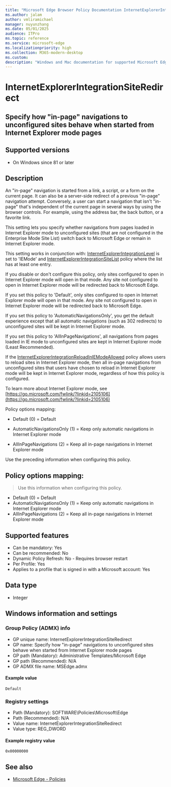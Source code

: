 ```yaml
---
title: "Microsoft Edge Browser Policy Documentation InternetExplorerIntegrationSiteRedirect"
ms.author: jalam
author: vmliramichael
manager: nuyunzhang
ms.date: 05/01/2025
audience: ITPro
ms.topic: reference
ms.service: microsoft-edge
ms.localizationpriority: high
ms.collection: M365-modern-desktop
ms.custom:
description: "Windows and Mac documentation for supported Microsoft Edge Browser policy: Specify how &quot;in-page&quot; navigations to unconfigured sites behave when started from Internet Explorer mode pages"
---
```


<!--THIS FILE IS AUTOMATICALLY GENERATED. MANUAL CHANGES WILL BE OVERWRITTEN.-->
<!--Please contact the Microsoft Edge Manageability team with any questions.-->

# InternetExplorerIntegrationSiteRedirect

## Specify how "in-page" navigations to unconfigured sites behave when started from Internet Explorer mode pages


## Supported versions

- On Windows since 81 or later

## Description

An "in-page" navigation is started from a link, a script, or a form on the current page. It can also be a server-side redirect of a previous "in-page" navigation attempt. Conversely, a user can start a navigation that isn't "in-page" that's independent of the current page in several ways by using the browser controls. For example, using the address bar, the back button, or a favorite link.

This setting lets you specify whether navigations from pages loaded in Internet Explorer mode to unconfigured sites (that are not configured in the Enterprise Mode Site List) switch back to Microsoft Edge or remain in Internet Explorer mode.

This setting works in conjunction with:
[InternetExplorerIntegrationLevel](InternetExplorerIntegrationLevel.md) is set to 'IEMode'
and
[InternetExplorerIntegrationSiteList](InternetExplorerIntegrationSiteList.md) policy where the list has at least one entry.

If you disable or don't configure this policy, only sites configured to open in Internet Explorer mode will open in that mode. Any site not configured to open in Internet Explorer mode will be redirected back to Microsoft Edge.

If you set this policy to 'Default', only sites configured to open in Internet Explorer mode will open in that mode. Any site not configured to open in Internet Explorer mode will be redirected back to Microsoft Edge.

If you set this policy to 'AutomaticNavigationsOnly', you get the default experience except that all automatic navigations (such as 302 redirects) to unconfigured sites will be kept in Internet Explorer mode.

If you set this policy to 'AllInPageNavigations', all navigations from pages loaded in IE mode to unconfigured sites are kept in Internet Explorer mode (Least Recommended).

If the [InternetExplorerIntegrationReloadInIEModeAllowed](InternetExplorerIntegrationReloadInIEModeAllowed.md) policy allows users to reload sites in Internet Explorer mode, then all in-page navigations from unconfigured sites that users have chosen to reload in Internet Explorer mode will be kept in Internet Explorer mode, regardless of how this policy is configured.

To learn more about Internet Explorer mode, see [https://go.microsoft.com/fwlink/?linkid=2105106](https://go.microsoft.com/fwlink/?linkid=2105106)

Policy options mapping:

* Default (0) = Default

* AutomaticNavigationsOnly (1) = Keep only automatic navigations in Internet Explorer mode

* AllInPageNavigations (2) = Keep all in-page navigations in Internet Explorer mode

Use the preceding information when configuring this policy.

## Policy options mapping:
> Use this information when configuring this policy.

- Default (0) = Default
- AutomaticNavigationsOnly (1) = Keep only automatic navigations in Internet Explorer mode
- AllInPageNavigations (2) = Keep all in-page navigations in Internet Explorer mode

## Supported features

- Can be mandatory: Yes
- Can be recommended: No
- Dynamic Policy Refresh: No - Requires browser restart
- Per Profile: Yes
- Applies to a profile that is signed in with a Microsoft account: Yes

## Data type

- Integer

## Windows information and settings

### Group Policy (ADMX) info

- GP unique name: InternetExplorerIntegrationSiteRedirect
- GP name: Specify how "in-page" navigations to unconfigured sites behave when started from Internet Explorer mode pages
- GP path (Mandatory): Administrative Templates/Microsoft Edge
- GP path (Recommended): N/A
- GP ADMX file name: MSEdge.admx

#### Example value

```
Default
```

### Registry settings

- Path (Mandatory): SOFTWARE\Policies\Microsoft\Edge
- Path (Recommended): N/A
- Value name: InternetExplorerIntegrationSiteRedirect
- Value type: REG_DWORD

#### Example registry value

```
0x00000000
```


## See also
- [Microsoft Edge - Policies](../microsoft-edge-policies.md)
